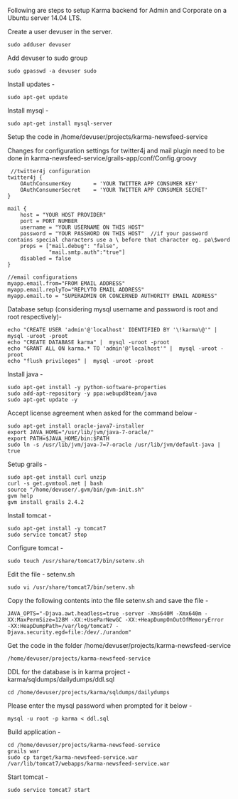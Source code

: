 Following are steps to setup Karma backend for Admin and Corporate on a Ubuntu server 14.04 LTS.

Create a user devuser in the server.

    sudo adduser devuser

Add devuser to sudo group
    
    sudo gpasswd -a devuser sudo

Install updates -
    
    sudo apt-get update

Install mysql  -

    sudo apt-get install mysql-server
    
Setup the code in /home/devuser/projects/karma-newsfeed-service

 Changes for configuration settings for twitter4j and mail plugin need to be done in karma-newsfeed-service/grails-app/conf/Config.groovy
 
     //twitter4j configuration
    twitter4j {
        OAuthConsumerKey       = 'YOUR TWITTER APP CONSUMER KEY'
	    OAuthConsumerSecret    = 'YOUR TWITTER APP CONSUMER SECRET'
    }
    
    mail {
        host = "YOUR HOST PROVIDER"
        port = PORT NUMBER
        username = "YOUR USERNAME ON THIS HOST"
        password = "YOUR PASSWORD ON THIS HOST"  //if your password contains special characters use a \ before that character eg. pa\$word
        props = ["mail.debug": "false",
                 "mail.smtp.auth":"true"]
        disabled = false
    }
    
    //email configurations
    myapp.email.from="FROM EMAIL ADDRESS"
    myapp.email.replyTo="REPLYTO EMAIL ADDRESS"
    myapp.email.to = "SUPERADMIN OR CONCERNED AUTHORITY EMAIL ADDRESS"

Database setup (considering mysql username and password is root and root respectively)-

    echo "CREATE USER 'admin'@'localhost' IDENTIFIED BY '\!karma\@'" | mysql -uroot -proot
    echo "CREATE DATABASE karma" |  mysql -uroot -proot
    echo "GRANT ALL ON karma.* TO 'admin'@'localhost'" |  mysql -uroot -proot
    echo "flush privileges" |  mysql -uroot -proot

Install java -
 
    sudo apt-get install -y python-software-properties  
    sudo add-apt-repository -y ppa:webupd8team/java  
    sudo apt-get update -y
    
Accept license agreement when asked for the command below -

    sudo apt-get install oracle-java7-installer
    export JAVA_HOME="/usr/lib/jvm/java-7-oracle/"
    export PATH=$JAVA_HOME/bin:$PATH
    sudo ln -s /usr/lib/jvm/java-7=7-oracle /usr/lib/jvm/default-java | true

Setup grails -

    sudo apt-get install curl unzip
    curl -s get.gvmtool.net | bash
    source "/home/devuser/.gvm/bin/gvm-init.sh"
    gvm help
    gvm install grails 2.4.2

Install tomcat -

    sudo apt-get install -y tomcat7
    sudo service tomcat7 stop

Configure tomcat -

    sudo touch /usr/share/tomcat7/bin/setenv.sh

Edit the file - setenv.sh

    sudo vi /usr/share/tomcat7/bin/setenv.sh
    
Copy the following contents into the file setenv.sh and save the file -

    JAVA_OPTS="-Djava.awt.headless=true -server -Xms640M -Xmx640m -XX:MaxPermSize=128M -XX:+UseParNewGC -XX:+HeapDumpOnOutOfMemoryError  -XX:HeapDumpPath=/var/log/tomcat7 -Djava.security.egd=file:/dev/./urandom"

Get the code in the folder /home/devuser/projects/karma-newsfeed-service

    /home/devuser/projects/karma-newsfeed-service

DDL for the database is in karma project - karma/sqldumps/dailydumps/ddl.sql
    
    cd /home/devuser/projects/karma/sqldumps/dailydumps

Please enter the mysql password when prompted for it below -

    mysql -u root -p karma < ddl.sql   

Build application -
   
    cd /home/devuser/projects/karma-newsfeed-service
    grails war
    sudo cp target/karma-newsfeed-service.war /var/lib/tomcat7/webapps/karma-newsfeed-service.war

Start tomcat -

    sudo service tomcat7 start
    
